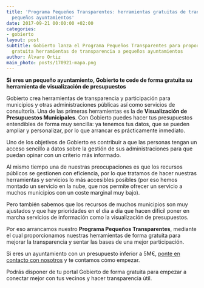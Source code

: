 ```yaml
---
title: 'Programa Pequeños Transparentes: herramientas gratuitas de transparencia para
  pequeños ayuntamientos'
date: 2017-09-21 00:00:00 +02:00
categories:
- gobierto
layout: post
subtitle: Gobierto lanza el Programa Pequeños Transparentes para proporcionar de forma
  gratuita herramientas de transparencia a pequeños ayuntamientos
author: Álvaro Ortiz
main_photo: posts/170921-mapa.png
---
```


**Si eres un pequeño ayuntamiento, Gobierto te cede de forma gratuita su herramienta de visualización de presupuestos**

Gobierto crea herramientas de transparencia y participación para municipios y otras administraciones públicas así como servicios de consultoría. Una de las primeras herramientas es la de **Visualización de Presupuestos Municipales**. Con Gobierto puedes hacer tus presupuestos entendibles de forma muy sencilla: ya tenemos tus datos, que se pueden ampliar y personalizar, por lo que arrancar es prácticamente inmediato.

Uno de los objetivos de Gobierto es contribuir a que las personas tengan un acceso sencillo a datos sobre la gestión de sus administraciones para que puedan opinar con un criterio más informado.

Al mismo tiempo una de nuestras preocupaciones es que los recursos públicos se gestionen con eficiencia, por lo que tratamos de hacer nuestras herramientas y servicios lo más accesibles posibles (por eso hemos montado un servicio en la nube, que nos permite ofrecer un servicio a muchos municipios con un coste marginal muy bajo).

Pero también sabemos que los recursos de muchos municipios son muy ajustados y que hay prioridades en el día a día que hacen difícil poner en marcha servicios de información como la visualización de presupuestos.

Por eso arrancamos nuestro **Programa Pequeños Transparentes**, mediante el cual proporcionamos nuestras herramientas de forma gratuita para mejorar la transparencia y sentar las bases de una mejor participación.

Si eres un ayuntamiento con un presupuesto inferior a 5M€, [ponte en contacto con nosotros](mailto:abre@gobierto.es) y te contamos cómo empezar.

Podrás disponer de tu portal Gobierto de forma gratuita para empezar a conectar mejor con tus vecinos y hacer transparencia útil.
